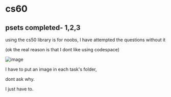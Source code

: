 # cs60
## psets completed- 1,2,3
using the cs50 library is for noobs, I have attempted the questions without it

(ok the real reason is that I dont like using codespace)

![image](https://user-images.githubusercontent.com/87699062/207592272-e14c6a32-3e4c-4578-a983-0debab5cdeff.png)

I have to put an image in each task's folder,

dont ask why.

I just have to.
